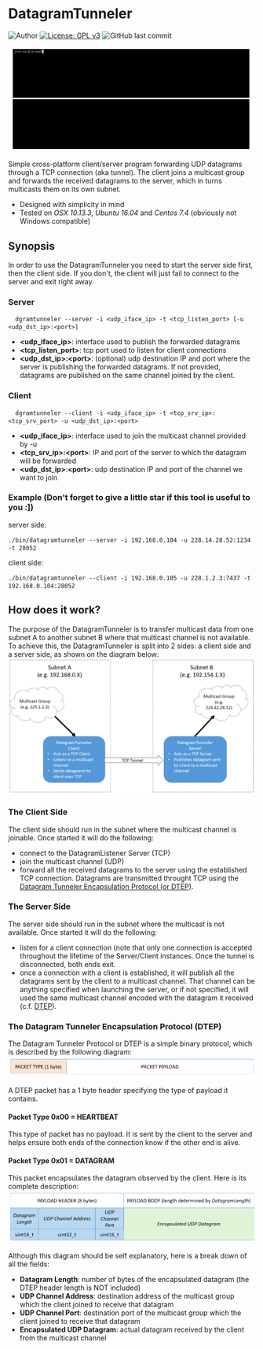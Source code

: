 # DatagramTunneler
![Author](https://img.shields.io/badge/author-MarkoPaul0-red.svg?style=flat-square)
[![License: GPL v3](https://img.shields.io/badge/License-GPL%20v3-blue.svg?style=flat-square)](https://www.gnu.org/licenses/gpl-3.0.en.html)
![GitHub last commit](https://img.shields.io/github/last-commit/MarkoPaul0/DatagramTunneler.svg?style=flat-square&maxAge=300)
<!--
![GitHub (pre-)release](https://img.shields.io/github/release/MarkoPaul0/WireBait/all.svg?style=flat-square)
![GitHub (pre-)release](https://img.shields.io/github/commits-since/MarkoPaul0/WireBait/latest.svg?style=flat-square)-->

![](doc/tunneler_demo.gif)

Simple cross-platform client/server program forwarding UDP datagrams through a TCP connection (aka tunnel). The client joins a multicast group and forwards the received datagrams to the server, which in turns multicasts them on its own subnet.

* Designed with simplicity in mind
* Tested on *OSX 10.13.3*, *Ubuntu 16.04* and *Centos 7.4* (obviously not Windows compatible)

## Synopsis
In order to use the DatagramTunneler you need to start the server side first, then the client side. If you don't, the client will just fail to connect to the server and exit right away.
### Server
```
  dgramtunneler --server -i <udp_iface_ip> -t <tcp_listen_port> [-u <udp_dst_ip>:<port>]
```
* **<udp_iface_ip>**: interface used to publish the forwarded datagrams
* **<tcp_listen_port>**: tcp port used to listen for client connections
* **<udp_dst_ip>:\<port>**: (optional) udp destination IP and port where the server is publishing the forwarded datagrams. If not provided, datagrams are published on the same channel joined by the client.
  
### Client
```
  dgramtunneler --client -i <udp_iface_ip> -t <tcp_srv_ip>:<tcp_srv_port> -u <udp_dst_ip>:<port>
```
* **<udp_iface_ip>**: interface used to join the multicast channel provided by -u
* **<tcp_srv_ip>:\<port>**: IP and port of the server to which the datagram will be forwarded
* **<udp_dst_ip>**:**\<port>**: udp destination IP and port of the channel we want to join
  
### Example (Don't forget to give a little star if this tool is useful to you :])
server side:
```
./bin/datagramtunneler --server -i 192.168.0.104 -u 228.14.28.52:1234 -t 28052
```

client side:
```
./bin/datagramtunneler --client -i 192.168.0.105 -u 228.1.2.3:7437 -t 192.168.0.104:28052
```



## How does it work?
The purpose of the DatagramTunneler is to transfer multicast data from one subnet A to another subnet B where that multicast channel is not available. To achieve this, the DatagramTunneler is split into 2 sides: a client side and a server side, as shown on the diagram below:
![Datagram Tunneler](doc/diagram.png)

### The Client Side
The client side should run in the subnet where the multicast channel is joinable. Once started it will do the following:
* connect to the DatagramListener Server (TCP)
* join the multicast channel (UDP)
* forward all the received datagrams to the server using the established TCP connection. Datagrams are transmitted throught TCP using the [Datagram Tunneler Encapsulation Protocol (or DTEP)](#dtep).

### The Server Side
The server side should run in the subnet where the multicast is not available. Once started it will do the following:
* listen for a client connection (note that only one connection is accepted throughout the lifetime of the Server/Client instances. Once the tunnel is disconnected, both ends exit.
* once a connection with a client is established, it will publish all the datagrams sent by the client to a multicast channel. That channel can be anything specified when launching the server, or if not specified, it will used the same multicast channel encoded with the datagram it received (c.f. [DTEP](#dtep)).


<a name="dtep"/>

### The Datagram Tunneler Encapsulation Protocol (DTEP)
The Datagram Tunneler Protocol or DTEP is a simple binary protocol, which is described by the following diagram:
![](doc/proto_pkt.png)

A DTEP packet has a 1 byte header specifying the type of payload it contains.
#### Packet Type 0x00 = HEARTBEAT
This type of packet has no payload. It is sent by the client to the server and helps ensure both ends of the connection know if the other end is alive.
#### Packet Type 0x01 = DATAGRAM
This packet encapsulates the datagram observed by the client. Here is its complete description:
![](doc/proto_payload.png)

Although this diagram should be self explanatory, here is a break down of all the fields:
* **Datagram Length**: number of bytes of the encapsulated datagram (the DTEP header length is NOT included)
* **UDP Channel Address**: destination address of the multicast group which the client joined to receive that datagram
* **UDP Channel Port**: destination port of the multicast group which the client joined to receive that datagram
* **Encapsulated UDP Datagram**: actual datagram received by the client from the multicast channel
